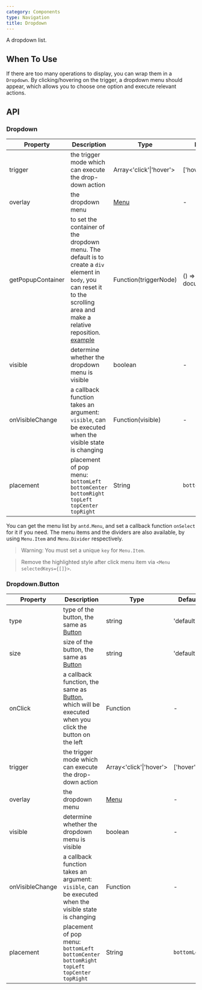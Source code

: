 ```yaml
---
category: Components
type: Navigation
title: Dropdown
---
```


A dropdown list.

## When To Use

If there are too many operations to display, you can wrap them in a `Dropdown`. By clicking/hovering on the trigger, a dropdown menu should appear, which allows you to choose one option and execute relevant actions.

## API

### Dropdown

| Property         | Description           | Type     | Default       |
|--------------|----------------|----------|--------------|
| trigger        | the trigger mode which can execute the drop-down action  | Array<'click'\|'hover'>   | ['hover']           |
| overlay | the dropdown menu       | [Menu](/components/menu)   | -           |
| getPopupContainer       | to set the container of the dropdown menu. The default is to create a `div` element in `body`, you can reset it to the scrolling area and make a relative reposition. [example](http://codepen.io/anon/pen/xVBOVQ?editors=001)   | Function(triggerNode)   | () => document.body |
| visible | determine whether the dropdown menu is visible | boolean | -           |
| onVisibleChange     | a callback function takes an argument: `visible`, can be executed when the visible state is changing | Function(visible) | - |
| placement | placement of pop menu: `bottomLeft` `bottomCenter` `bottomRight` `topLeft` `topCenter` `topRight` | String | `bottomLeft` |

You can get the menu list by `antd.Menu`, and set a callback function `onSelect` for it if you need. The menu items and the dividers are also available, by using `Menu.Item` and `Menu.Divider` respectively.

> Warning: You must set a unique `key` for `Menu.Item`.

> Remove the highlighted style after click menu item via `<Menu selectedKeys={[]}>`.

### Dropdown.Button

| Property         | Description           | Type     | Default       |
|--------------|----------------|----------|--------------|
| type        | type of the button, the same as [Button](/components/button)   | string   | 'default'           |
| size        | size of the button, the same as [Button](/components/button)   | string   | 'default'           |
| onClick | a callback function, the same as [Button](/components/button), which will be executed when you click the button on the left       | Function   | -           |
| trigger       | the trigger mode which can execute the drop-down action | Array<'click'\|'hover'>   | ['hover'] |
| overlay | the dropdown menu | [Menu](/components/menu) | -           |
| visible     | determine whether the dropdown menu is visible | boolean | -           |
| onVisibleChange     | a callback function takes an argument: `visible`, can be executed when the visible state is changing | Function     | -        |
| placement | placement of pop menu: `bottomLeft` `bottomCenter` `bottomRight` `topLeft` `topCenter` `topRight` | String | `bottomLeft` |
